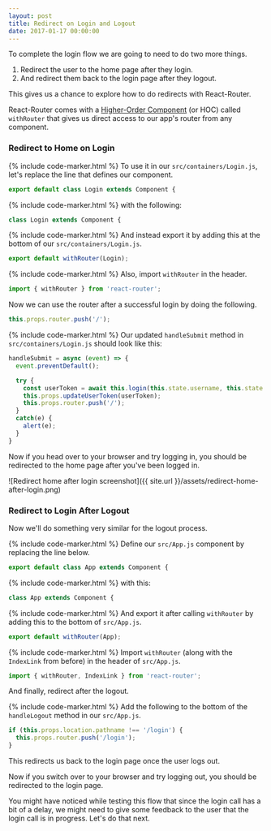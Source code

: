 ```yaml
---
layout: post
title: Redirect on Login and Logout
date: 2017-01-17 00:00:00
---
```


To complete the login flow we are going to need to do two more things.

1. Redirect the user to the home page after they login.
2. And redirect them back to the login page after they logout.

This gives us a chance to explore how to do redirects with React-Router.

React-Router comes with a [Higher-Order Component](https://facebook.github.io/react/docs/higher-order-components.html) (or HOC) called `withRouter` that gives us direct access to our app's router from any component.

### Redirect to Home on Login

{% include code-marker.html %} To use it in our `src/containers/Login.js`, let's replace the line that defines our component.

``` javascript
export default class Login extends Component {
```

{% include code-marker.html %} with the following:

``` javascript
class Login extends Component {
```

{% include code-marker.html %} And instead export it by adding this at the bottom of our `src/containers/Login.js`.

``` javascript
export default withRouter(Login);
```

{% include code-marker.html %} Also, import `withRouter` in the header.

``` javascript
import { withRouter } from 'react-router';
```

Now we can use the router after a successful login by doing the following.

``` javascript
this.props.router.push('/');
```

{% include code-marker.html %} Our updated `handleSubmit` method in `src/containers/Login.js` should look like this:

``` javascript
handleSubmit = async (event) => {
  event.preventDefault();

  try {
    const userToken = await this.login(this.state.username, this.state.password);
    this.props.updateUserToken(userToken);
    this.props.router.push('/');
  }
  catch(e) {
    alert(e);
  }
}
```

Now if you head over to your browser and try logging in, you should be redirected to the home page after you've been logged in.

![Redirect home after login screenshot]({{ site.url }}/assets/redirect-home-after-login.png)

### Redirect to Login After Logout

Now we'll do something very similar for the logout process.

{% include code-marker.html %} Define our `src/App.js` component by replacing the line below.

``` javascript
export default class App extends Component {
```

{% include code-marker.html %} with this:

``` javascript
class App extends Component {
```

{% include code-marker.html %} And export it after calling `withRouter` by adding this to the bottom of `src/App.js`.

``` javascript
export default withRouter(App);
```

{% include code-marker.html %} Import `withRouter` (along with the `IndexLink` from before) in the header of `src/App.js`.

``` javascript
import { withRouter, IndexLink } from 'react-router';
```

And finally, redirect after the logout.

{% include code-marker.html %} Add the following to the bottom of the `handleLogout` method in our `src/App.js`.

``` javascript
if (this.props.location.pathname !== '/login') {
  this.props.router.push('/login');
}
```

This redirects us back to the login page once the user logs out.

Now if you switch over to your browser and try logging out, you should be redirected to the login page.

You might have noticed while testing this flow that since the login call has a bit of a delay, we might need to give some feedback to the user that the login call is in progress. Let's do that next.

